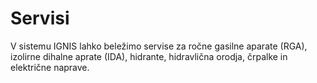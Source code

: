 # Servisi

V sistemu IGNIS lahko beležimo servise za ročne gasilne aparate (RGA), izolirne dihalne aprate (IDA), hidrante, hidravlična orodja, črpalke in električne naprave.
